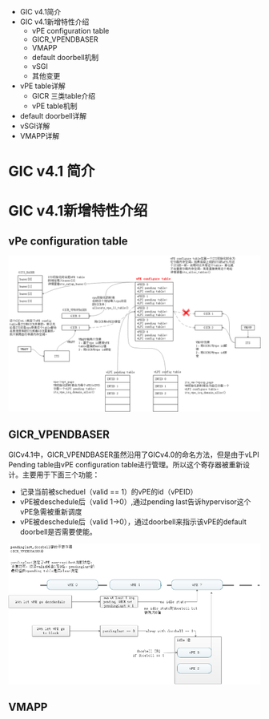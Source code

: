 + GIC v4.1简介
+ GIC v4.1新增特性介绍
   + vPE configuration table
   + GICR_VPENDBASER
   + VMAPP
   + default doorbell机制
   + vSGI
   + 其他变更
+ vPE table详解
   + GICR 三类table介绍
   + vPE table机制
+ default doorbell详解
+ vSGI详解
+ VMAPP详解

# GIC v4.1 简介

# GIC v4.1新增特性介绍

## vPe configuration table
![vPE configuration table](https://github.com/Luojiaxing1991/picture/blob/master/vPE_configuration_table.png)

## GICR_VPENDBASER
GICv4.1中，GICR_VPENDBASER虽然沿用了GICv4.0的命名方法，但是由于vLPI Pending table由vPE configuration table进行管理。所以这个寄存器被重新设计。主要用于下面三个功能：
+ 记录当前被scheduel（valid == 1）的vPE的id（vPEID）
+ vPE被deschedule后（valid 1->0）,通过pending last告诉hypervisor这个vPE急需被重新调度
+ vPE被deschedule后（valid 1->0），通过doorbell来指示该vPE的default doorbell是否需要使能。

![pending last and doorbell and dirty](https://github.com/Luojiaxing1991/picture/blob/master/VPENDBASER_GIC_4_1.png)

## VMAPP

